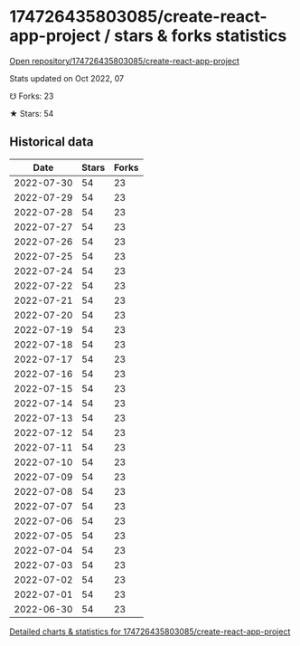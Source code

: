 # 174726435803085/create-react-app-project / stars & forks statistics

[Open repository/174726435803085/create-react-app-project](https://github.com/174726435803085/create-react-app-project)

Stats updated on Oct 2022, 07

☋ Forks: 23

★ Stars: 54

## Historical data
| Date | Stars | Forks |
|------|-------|-------|
| 2022-07-30 | 54 | 23 | 
| 2022-07-29 | 54 | 23 | 
| 2022-07-28 | 54 | 23 | 
| 2022-07-27 | 54 | 23 | 
| 2022-07-26 | 54 | 23 | 
| 2022-07-25 | 54 | 23 | 
| 2022-07-24 | 54 | 23 | 
| 2022-07-22 | 54 | 23 | 
| 2022-07-21 | 54 | 23 | 
| 2022-07-20 | 54 | 23 | 
| 2022-07-19 | 54 | 23 | 
| 2022-07-18 | 54 | 23 | 
| 2022-07-17 | 54 | 23 | 
| 2022-07-16 | 54 | 23 | 
| 2022-07-15 | 54 | 23 | 
| 2022-07-14 | 54 | 23 | 
| 2022-07-13 | 54 | 23 | 
| 2022-07-12 | 54 | 23 | 
| 2022-07-11 | 54 | 23 | 
| 2022-07-10 | 54 | 23 | 
| 2022-07-09 | 54 | 23 | 
| 2022-07-08 | 54 | 23 | 
| 2022-07-07 | 54 | 23 | 
| 2022-07-06 | 54 | 23 | 
| 2022-07-05 | 54 | 23 | 
| 2022-07-04 | 54 | 23 | 
| 2022-07-03 | 54 | 23 | 
| 2022-07-02 | 54 | 23 | 
| 2022-07-01 | 54 | 23 | 
| 2022-06-30 | 54 | 23 | 


[Detailed charts & statistics for 174726435803085/create-react-app-project](https://reviewgithub.com/rep/174726435803085/create-react-app-project)
